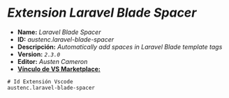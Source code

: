<!-- Autor: Daniel Benjamin Perez Morales -->
<!-- GitHub: https://github.com/DanielBenjaminPerezMoralesDev13 -->
<!-- GitLab: https://gitlab.com/DanielBenjaminPerezMoralesDev13 -->
<!-- Correo electrónico: danielperezdev@proton.me -->
# ***Extension Laravel Blade Spacer***

- **Name:** *Laravel Blade Spacer*
- **ID:** *austenc.laravel-blade-spacer*
- **Descripción:** *Automatically add spaces in Laravel Blade template tags*
- **Version:** *`2.3.0`*
- **Editor:** *Austen Cameron*
- **[Vínculo de VS Marketplace:](https://marketplace.visualstudio.com/items?itemName=austenc.laravel-blade-spacers "https://marketplace.visualstudio.com/items?itemName=austenc.laravel-blade-spacers")**

```plaintext
# Id Extensión Vscode
austenc.laravel-blade-spacer
```

